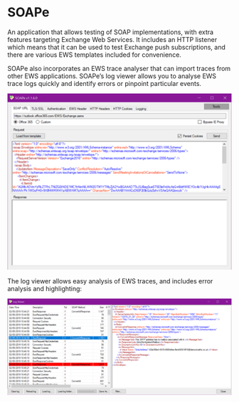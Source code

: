 # SOAPe
An application that allows testing of SOAP implementations, with extra features targeting Exchange Web Services.  It includes an HTTP listener which means that it can be used to test Exchange push subscriptions, and there are various EWS templates included for convenience.

SOAPe also incorporates an EWS trace analyser that can import traces from other EWS applications.  SOAPe’s log viewer allows you to analyse EWS trace logs quickly and identify errors or pinpoint particular events.

![SOAPe Interface](https://github.com/David-Barrett-MS/SOAPe/blob/master/SOAPe/Docs/Images/SOAPe1.6.png)

The log viewer allows easy analysis of EWS traces, and includes error analysis and highlighting:

![SOAPe Log Viewer](https://github.com/David-Barrett-MS/SOAPe/blob/master/SOAPe/Docs/Images/SOAPe%20Log%20Viewer.png)
